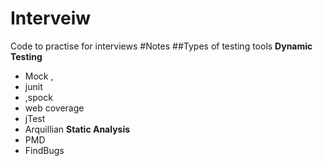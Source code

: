 # Interveiw
Code to practise for interviews
#Notes 
##Types of testing tools 
**Dynamic Testing**
-	Mock ,
-	junit 
-	,spock 
-	web coverage 
-	jTest 
-	Arquillian 
__Static Analysis__
-	PMD
-	FindBugs
